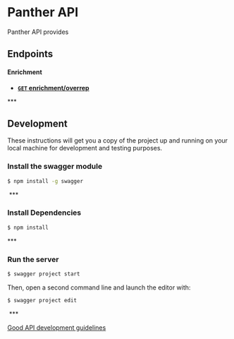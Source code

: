 # Panther API

Panther API provides 
​
## Endpoints

#### Enrichment
- **[<code>GET</code> enrichment/overrep](https://github.com/tmushayahama/panther-api/blob/master/api-documentation/endpoints/enrichment/GET_overrep.md)**

​***

## Development
These instructions will get you a copy of the project up and running on your local machine for development and testing purposes. 

### Install the swagger module​
```bash
$ npm install -g swagger
```
​
​***

### Install Dependencies​
```bash
$ npm install
```

​***

### Run the server​
```bash
$ swagger project start
```
Then, open a second command line and launch the editor with:

```bash
$ swagger project edit
```
​
​***

[Good API development guidelines](https://github.com/WhiteHouse/api-standards/blob/master/README.md)


